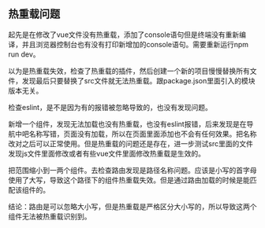 ## 热重载问题

起先是在修改了vue文件没有热重载，添加了console语句但是终端没有重新编译，并且浏览器控制台也有没有打印新增加的console语句。需要重新运行npm run dev。

以为是热重载失效，检查了热重载的插件，然后创建一个新的项目慢慢替换所有文件，发现最后只要替换了src文件就无法热重载。跟package.json里面引入的模块版本无关。

检查eslint，是不是因为有的报错被忽略导致的，也没有发现问题。

新增一个组件，发现无法加载也没有热重载，也没有eslint报错，后来发现是在导航中吧名称写错，页面没有加载，所以在页面里面添加也不会有任何效果。把名称改对之后可以正常使用。但是热重载的问题还是存在，进一步测试src里面的文件发现js文件里面修改或者有些vue文件里面修改热重载是生效的。

把范围缩小到一两个组件。去检查路由发现是路径名称问题。应该是小写的首字母使用了大写，导致这个路径下的组件热重载失效。但是通过路由加载的时候是能匹配该组件的。

结论：路由是可以忽略大小写，但是热重载是严格区分大小写的，所以导致这两个组件无法被热重载识别到。